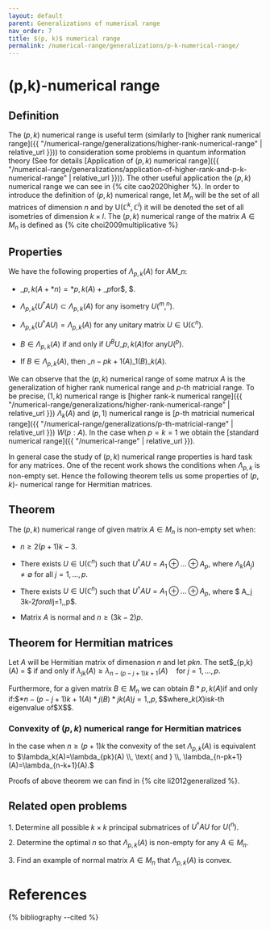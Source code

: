 ```yaml
---
layout: default
parent: Generalizations of numerical range
nav_order: 7
title: $(p, k)$ numerical range
permalink: /numerical-range/generalizations/p-k-numerical-range/
---
```

# (p,k)-numerical range

## Definition

The $(p,k)$ numerical range is useful term (similarly to [higher rank
numerical
range]({{ "/numerical-range/generalizations/higher-rank-numerical-range" | relative_url }})) to
consideration some problems in quantum information theory (See for
details [Application of $(p,k)$ numerical
range]({{ "/numerical-range/generalizations/application-of-higher-rank-and-p-k-numerical-range" | relative_url }})).
The other useful application the $(p,k)$ numerical range we can see in
{% cite cao2020higher %}. In order to introduce the definition of $(p,k)$
numerical range, let $M_n$ will be the set of all matrices of dimension
$n$ and by $\mathrm{U}\left(\mathbb{C}^{k},\mathbb{C}^{l}\right)$ it
will be denoted the set of all isometries of dimension $k \times l$. The
$(p,k)$ numerical range of the matrix $A \in M_n$ is defined as
{% cite choi2009multiplicative %} 

## Properties

We have the following properties of $\Lambda_{p,k}(A)$ for $A  M\_n$:

  - $\_{p,k}(A + *n) =  *{p,k}(A) + \_p$for$,  $.

  - $\Lambda_{p,k}(U^\dagger A U) \subset \Lambda_{p,k}(A)$ for any
    isometry $U ( ^m, ^n )$.

  - $\Lambda_{p,k}(U^\dagger A U) = \Lambda_{p,k}(A)$ for any unitary
    matrix $U \in \mathrm{U}\left( \mathbb{C}^n \right)$.

  - $B \in \Lambda_{p,k}(A)$ if and only if $U^B U  \_{p,k}(A)$for any$U
    ( ^p )$.

  - If $B \in \Lambda_{p,k}(A)$, then $\_{n-pk+1}(A) \_1(B) \_k(A)$.

We can observe that the $(p,k)$ numerical range of some matrux $A$ is
the generalization of higher rank numerical range and $p$-th matricial
range. To be precise, $(1,k)$ numerical range is [higher rank-k
numerical
range]({{ "/numerical-range/generalizations/higher-rank-numerical-range" | relative_url }})
$\Lambda_k(A)$ and $(p,1)$ numerical range is [$p$-th matricial
numerical range]({{ "/numerical-range/generalizations/p-th-matricial-range" | relative_url }})
$W(p:A)$. In the case when $p=k=1$ we obtain the [standard numerical
range]({{ "/numerical-range" | relative_url }}).

In general case the study of $(p,k)$ numerical range properties is hard
task for any matrices. One of the recent work shows the conditions when
$\Lambda_{p,k}$ is non-empty set. Hence the following theorem tells us
some properties of $(p,k)$- numerical range for Hermitian matrices.

## Theorem

The $(p,k)$ numerical range of given matrix $A \in M_n$ is non-empty set
when:

  - $n \geq 2(p+1)k-3$.

  - There exists $U \in \mathrm{U}\left(\mathbb{C}^n\right)$ such that
    $U^\dagger A U=A_1 \oplus \ldots \oplus A_p$, where $\Lambda_k(A_j)
    \not= \emptyset$ for all $j=1,\ldots,p$.

  - There exists $U \in \mathrm{U}\left(\mathbb{C}^n\right)$ such that
    $U^\dagger A U=A_1 \oplus \ldots \oplus A_p$, where $ A\_j 3k-2$for
    all$j=1,,p$.

  - Matrix $A$ is normal and $n \geq (3k-2)p$.

## Theorem for Hermitian matrices

Let $A$ will be Hermitian matrix of dimenasion $n$ and let $pk n$. The
set$\_{p,k}(A) = $ if and only if $\lambda_{jk}(A) \geq
\lambda_{n-(p-j+1)k+1}(A) \quad \text{for } j=1,\ldots,p.$

Furthermore, for a given matrix $B \in M_n$ we can obtain $B 
*{p,k}(A)$if and only if:$$*{n-(p-j+1)k+1}(A) *j(B) *{jk}(A)  j=1,,
p,\$\$$where$\_{k}(X)$is$k$-th eigenvalue of$X\$\$.

### Convexity of $(p,k)$ numerical range for Hermitian matrices

In the case when $n \geq (p+1)k$ the convexity of the set
$\Lambda_{p,k}(A)$ is equivalent to $\lambda_k(A)=\lambda_{pk}(A) \\,
\text{ and } \\, \lambda_{n-pk+1}(A)=\lambda_{n-k+1}(A).$

Proofs of above theorem we can find in {% cite li2012generalized %}.

## Related open problems

1\. Determine all possible $k \times k$ principal submatrices of
$U^\dagger A U$ for $U ( ^n )$.

2\. Determine the optimal $n$ so that $\Lambda_{p,k}(A)$ is non-empty
for any $A \in M_n$.

3\. Find an example of normal matrix $A \in M_n$ that $\Lambda_{p,k}(A)$
is convex.

# References

{% bibliography --cited %}
